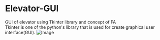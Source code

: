 # Elevator-GUI
GUI of elevator using Tkinter library and concept of FA<br>
Tkinter is one of the python's library that is used for create graphical user interface(GUI).
![Image](https://jklujaipur-my.sharepoint.com/:i:/g/personal/akshatmodani_jklu_edu_in/ESbrVRNhwEFOhy0NDAuADSUBbI2ONU__Xnnuesi9G9vuWg?e=iNkeiS)
